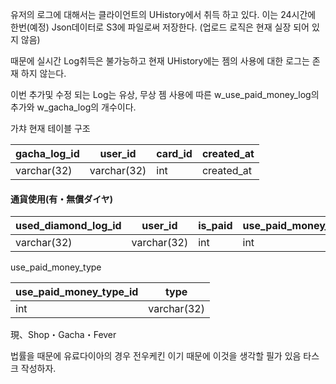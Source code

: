 유저의 로그에 대해서는 클라이언트의 UHistory에서 취득 하고 있다.
이는 24시간에 한번(예정) Json데이터로 S3에 파일로써 저장한다.
(업로드 로직은 현재 실장 되어 있지 않음)

때문에 실시간 Log취득은 불가능하고 현재 UHistory에는 젬의 사용에 대한 로그는 존재 하지 않는다.

이번 추가및 수정 되는 Log는 유상, 무상 젬 사용에 따른
w_use_paid_money_log의 추가와 w_gacha_log의 개수이다.




가챠
현재 테이블 구조

|gacha_log_id|user_id|card_id|created_at|
|---|---|---|---|
|varchar(32)|varchar(32)|int|created_at|

#### 通貨使用(有・無償ダイヤ)

|used_diamond_log_id|user_id|is_paid|use_paid_money_type_id|amount_used|created_at|
|---|---|---|---|---|---|
|varchar(32)|varchar(32)|int|int|int|created_at|

use_paid_money_type

|use_paid_money_type_id|type|
|---|---|
|int|varchar(32)|
現、Shop・Gacha・Fever



법률을 때문에 유료다이아의 경우 전우케킨 이기 때문에 이것을 생각할 필가 있음
타스크 작성하자.
